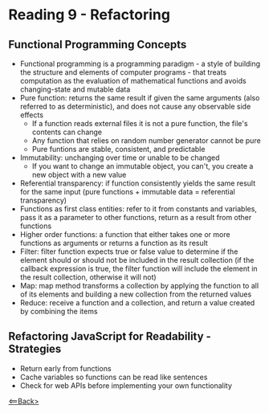 # Reading 9 - Refactoring

## Functional Programming Concepts

- Functional programming is a programming paradigm - a style of building the structure and elements of computer programs - that treats computation as the evaluation of mathematical functions and avoids changing-state and mutable data
- Pure function: returns the same result if given the same arguments (also referred to as deterministic), and does not cause any observable side effects
  - If a function reads external files it is not a pure function, the file's contents can change
  - Any function that relies on random number generator cannot be pure
  - Pure funtions are stable, consistent, and predictable
- Immutability: unchanging over time or unable to be changed
  - If you want to change an immutable object, you can't, you create a new object with a new value
- Referential transparency: if function consistently yields the same result for the same input (pure functions + immutable data = referential transparency)
- Functions as first class entities: refer to it from constants and variables, pass it as a parameter to other functions, return as a result from other functions
- Higher order functions: a function that either takes one or more functions as arguments or returns a function as its result
- Filter: filter function expects true or false value to determine if the element should or should not be included in the result collection (if the callback expression is true, the filter function will include the element in the result collection, otherwise it will not)
- Map: map method transforms a collection by applying the function to all of its elements and building a new collection from the returned values
- Reduce: receive a function and a collection, and return a value created by combining the items

## Refactoring JavaScript for Readability - Strategies

- Return early from functions
- Cache variables so functions can be read like sentences
- Check for web APIs before implementing your own functionality

[<==Back>](../README.md)
